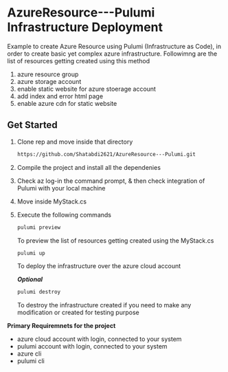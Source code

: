 # AzureResource---Pulumi Infrastructure Deployment 
Example to create Azure Resource using Pulumi (Infrastructure as Code), in order to create basic yet complex azure infrastructure. Followimng are the list of resources getting created using this method 

1. azure resource group 
2. azure storage account 
3. enable static website for azure stoerage account  
4. add index and error html page 
5. enable azure cdn for static website 

##  Get Started 
1. Clone rep and move inside that directory 

    ``` bash 
    https://github.com/Shatabdi2621/AzureResource---Pulumi.git
    ```
2. Compile the project and install all the dependenies 
3. Check az log-in the command prompt, & then check integration of Pulumi with your local machine 
4. Move inside MyStack.cs 
5. Execute the following commands 
    ``` bash 
    pulumi preview 
    ``` 
    To preview the list of resources getting created using the MyStack.cs 

    ``` bash 
    pulumi up 
    ``` 
    To deploy the infrastructure over the azure cloud account 

    ***Optional***
    ``` bash 
    pulumi destroy 
    ``` 
    To destroy the infrastructure created if you need to make any modification or created for testing purpose 

**Primary Requiremnets for the project**
- azure cloud account with login, connected to your system
- pulumi account with login, connected to your system 
- azure cli 
- pulumi cli 